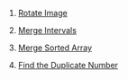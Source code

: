 1) [Rotate Image](https://leetcode.com/problems/rotate-image/)

2) [Merge Intervals](https://leetcode.com/problems/merge-intervals/)

3) [Merge Sorted Array](https://leetcode.com/problems/merge-sorted-array/)

4) [Find the Duplicate Number](https://leetcode.com/problems/find-the-duplicate-number/)
